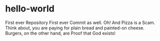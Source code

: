 # hello-world
First ever Repository
First ever Commit as well.
Oh! And Pizza is a Scam. Think about, you are paying for plain bread and painted-on cheese.
Burgers, on the other hand, are Proof that God exists! 
